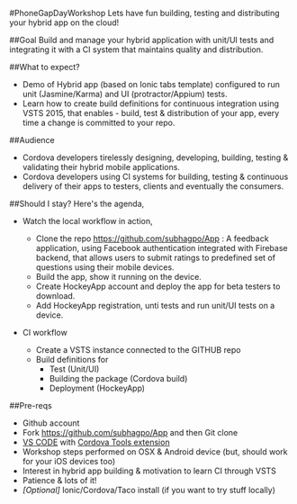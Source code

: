 #PhoneGapDayWorkshop
Lets have fun building, testing and distributing your hybrid app on the cloud!

##Goal
Build and manage your hybrid application with unit/UI tests and integrating it with a CI system that maintains quality and distribution.

##What to expect?
- Demo of Hybrid app (based on Ionic tabs template) configured to run unit (Jasmine/Karma) and UI (protractor/Appium) tests.
- Learn how to create build definitions for continuous integration using VSTS 2015, that enables - build, test & distribution of your app, every time a change is committed to your repo.

##Audience
- Cordova developers tirelessly designing, developing, building, testing & validating their hybrid mobile applications.
- Cordova developers using CI systems for building, testing & continuous delivery of their apps to testers, clients and eventually the consumers.

##Should I stay? 
Here's the agenda, 

- Watch the local workflow in action, 
    - Clone the repo https://github.com/subhagpo/App : A feedback application, using Facebook authentication integrated with Firebase backend, that allows users to submit ratings to predefined set of questions using their mobile devices. 
    - Build the app, show it running on the device.
    - Create HockeyApp account and deploy the app for beta testers to download.
    - Add HockeyApp registration, unti tests and run unit/UI tests on a device.

- CI workflow 
    - Create a VSTS instance connected to the GITHUB repo
    - Build definitions for
        - Test (Unit/UI)
        - Building the package (Cordova build)
        - Deployment (HockeyApp)

##Pre-reqs
- Github account
- Fork https://github.com/subhagpo/App and then Git clone 
- [VS CODE](https://code.visualstudio.com/) with [Cordova Tools extension](https://marketplace.visualstudio.com/#VSCode)
- Workshop steps performed on OSX & Android device (but, should work for your iOS devices too)
- Interest in hybrid app building & motivation to learn CI through VSTS
- Patience & lots of it!
- *[Optional]* Ionic/Cordova/Taco install (if you want to try stuff locally)